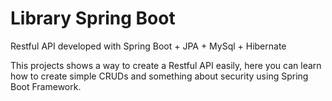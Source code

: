 # Library Spring Boot
Restful API developed with Spring Boot + JPA + MySql + Hibernate

This projects shows a way to create a Restful API easily, here you can learn how to create simple CRUDs and 
something about security using Spring Boot Framework.
